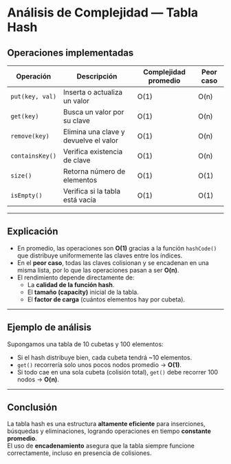 #  Análisis de Complejidad — Tabla Hash

## Operaciones implementadas
| Operación       | Descripción                          | Complejidad promedio | Peor caso |
|-----------------|--------------------------------------|----------------------|------------|
| `put(key, val)` | Inserta o actualiza un valor         | O(1)                 | O(n)       |
| `get(key)`      | Busca un valor por su clave          | O(1)                 | O(n)       |
| `remove(key)`   | Elimina una clave y devuelve el valor| O(1)                 | O(n)       |
| `containsKey()` | Verifica existencia de clave         | O(1)                 | O(n)       |
| `size()`        | Retorna número de elementos          | O(1)                 | O(1)       |
| `isEmpty()`     | Verifica si la tabla está vacía      | O(1)                 | O(1)       |

---

## Explicación

- En promedio, las operaciones son **O(1)** gracias a la función `hashCode()` que distribuye uniformemente las claves entre los índices.
- En el **peor caso**, todas las claves colisionan y se encadenan en una misma lista, por lo que las operaciones pasan a ser **O(n)**.
- El rendimiento depende directamente de:
  - La **calidad de la función hash**.
  - El **tamaño (capacity)** inicial de la tabla.
  - El **factor de carga** (cuántos elementos hay por cubeta).

---

## Ejemplo de análisis
Supongamos una tabla de 10 cubetas y 100 elementos:
- Si el hash distribuye bien, cada cubeta tendrá ~10 elementos.
- `get()` recorrería solo unos pocos nodos promedio → **O(1)**.
- Si todo cae en una sola cubeta (colisión total), `get()` debe recorrer 100 nodos → **O(n)**.

---

## Conclusión
La tabla hash es una estructura **altamente eficiente** para inserciones, búsquedas y eliminaciones, logrando operaciones en tiempo **constante promedio**.  
El uso de **encadenamiento** asegura que la tabla siempre funcione correctamente, incluso en presencia de colisiones.
